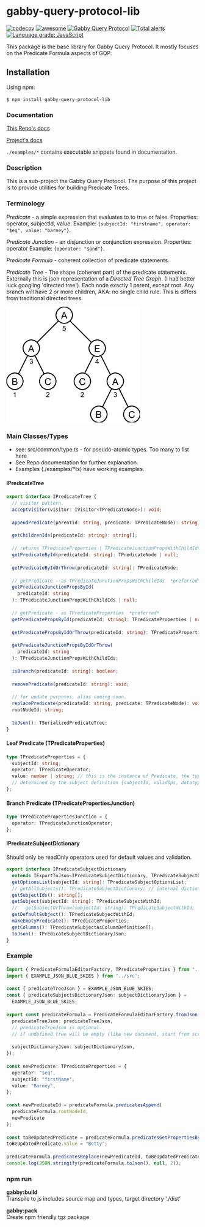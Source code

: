 # gabby-query-protocol-lib

[![codecov](https://codecov.io/gh/terary/gabby-query-protocol-lib/branch/main/graph/badge.svg?token=3SBUXF77K9)](https://codecov.io/gh/terary/gabby-query-protocol-lib)
[![awesome](https://img.shields.io/badge/awesome-100%25-blue)](https://github.com/terary/gabby-query-protocol-lib)
[![Gabby Query Protocol](https://img.shields.io/badge/GQP-PredicateTree-blue)](https://github.com/terary/gabby-query-protocol-lib)
[![Total alerts](https://img.shields.io/lgtm/alerts/g/terary/gabby-query-protocol-lib.svg?logo=lgtm&logoWidth=18)](https://lgtm.com/projects/g/terary/gabby-query-protocol-lib/alerts/)
[![Language grade: JavaScript](https://img.shields.io/lgtm/grade/javascript/g/terary/gabby-query-protocol-lib.svg?logo=lgtm&logoWidth=18)](https://lgtm.com/projects/g/terary/gabby-query-protocol-lib/context:javascript)

This package is the base library for Gabby Query Protocol.
It mostly focuses on the Predicate Formula aspects of GQP.

## Installation

Using npm:

`$ npm install gabby-query-protocol-lib`

### Documentation

[This Repo's docs](https://terary.github.io/gabby-query-protocol-lib/)

[Project's docs](https://terary.github.io/gabby-query-protocol-www/)

`./examples/*` contains executable snippets found in documentation.

### Description

This is a sub-project the Gabby Query Protocol. The purpose of this project is to provide utilities for building Predicate Trees.

### Terminology

_Predicate_ - a simple expression that evaluates to to true or false.
Properties: operator, subjectId, value.
Example: `{subjectId: "firstname", operator: "$eq", value: "barney"}`.

_Predicate Junction_ - an disjunction or conjunction expression.
Properties: operator
Example: `{operator: "$and"}`.

_Predicate Formula_ - coherent collection of predicate statements.

_Predicate Tree_ - The shape (coherent part) of the predicate statements.
Externally this is json representation of a _Directed Tree Graph_.
(I had better luck googling 'directed tree'). Each node exactly 1 parent, except root.
Any branch will have 2 or more children, AKA: no single child rule. This is differs from traditional directed trees.

![Predicate Tree](prdicate-tree.png?raw=true "Predicate Tree")

### Main Classes/Types

- see: src/common/type.ts - for pseudo-atomic types. Too many to list here
- See Repo documentation for further explanation.
- Examples (./examples/\*ts) have working examples.

#### IPredicateTree

```ts
export interface IPredicateTree {
  // visitor pattern.
  acceptVisitor(visitor: IVisitor<TPredicateNode>): void;

  appendPredicate(parentId: string, predicate: TPredicateNode): string;

  getChildrenIds(predicateId: string): string[];

  // returns TPredicateProperties | TPredicateJunctionPropsWithChildIds | null
  getPredicateById(predicateId: string): TPredicateNode | null;

  getPredicateByIdOrThrow(predicateId: string): TPredicateNode;

  // getPredicate - as TPredicateJunctionPropsWithChildIds  *preferred*
  getPredicateJunctionPropsById(
    predicateId: string
  ): TPredicateJunctionPropsWithChildIds | null;

  // getPredicate - as TPredicateProperties  *preferred*
  getPredicatePropsById(predicateId: string): TPredicateProperties | null;

  getPredicatePropsByIdOrThrow(predicateId: string): TPredicateProperties;

  getPredicateJunctionPropsByIdOrThrow(
    predicateId: string
  ): TPredicateJunctionPropsWithChildIds;

  isBranch(predicateId: string): boolean;

  removePredicate(predicateId: string): void;

  // for update purposes, alias coming soon.
  replacePredicate(predicateId: string, predicate: TPredicateNode): void;
  rootNodeId: string;

  toJson(): TSerializedPredicateTree;
}
```

#### Leaf Predicate (TPredicateProperties)

```ts
type TPredicateProperties = {
  subjectId: string;
  operator: TPredicateOperator;
  value: number | string; // this is the instance of Predicate, the type of this is
  // determined by the subject definition {subjectId, validOps, datatype...}
};
```

#### Branch Predicate (TPredicatePropertiesJunction)

```ts
type TPredicatePropertiesJunction = {
  operator: TPredicateJunctionOperator;
};
```

#### IPredicateSubjectDictionary

Should only be readOnly operators used for default values and validation.

```ts
export interface IPredicateSubjectDictionary
  extends IExportToJson<IPredicateSubjectDictionary, TPredicateSubjectDictionaryJson> {
  getOptionsList(subjectId: string): TPredicateSubjectOptionsList;
  // getAllSubjects(): TPredicateSubjectDictionary; // internal dictionary
  getSubjectIds(): string[];
  getSubject(subjectId: string): TPredicateSubjectWithId;
  //   getSubjectOrThrow(subjectId: string): TPredicateSubjectWithId;
  getDefaultSubject(): TPredicateSubjectWithId;
  makeEmptyPredicate(): TPredicateProperties;
  getColumns(): TPredicateSubjectAsColumnDefinition[];
  toJson(): TPredicateSubjectDictionaryJson;
}
```

### Example

```ts
import { PredicateFormulaEditorFactory, TPredicateProperties } from "../src";
import { EXAMPLE_JSON_BLUE_SKIES } from "../src";

const { predicateTreeJson } = EXAMPLE_JSON_BLUE_SKIES;
const { predicateSubjectsDictionaryJson: subjectDictionaryJson } =
  EXAMPLE_JSON_BLUE_SKIES;

export const predicateFormula = PredicateFormulaEditorFactory.fromJson({
  predicateTreeJson: predicateTreeJson,
  // predicateTreeJson is optional.
  // if undefined tree will be empty (like new document, start from scratch)

  subjectDictionaryJson: subjectDictionaryJson,
});

const newPredicate: TPredicateProperties = {
  operator: "$eq",
  subjectId: "firstName",
  value: "Barney",
};

const newPredicateId = predicateFormula.predicatesAppend(
  predicateFormula.rootNodeId,
  newPredicate
);

const toBeUpdatedPredicate = predicateFormula.predicatesGetPropertiesById(newPredicateId);
toBeUpdatedPredicate.value = "Betty";

predicateFormula.predicatesReplace(newPredicateId, toBeUpdatedPredicate);
console.log(JSON.stringify(predicateFormula.toJson(), null, 2));
```

### npm run

**gabby:build**  
Transpile to js includes source map
and types, target directory './dist'

**gabby:pack**  
Create npm friendly tgz package
